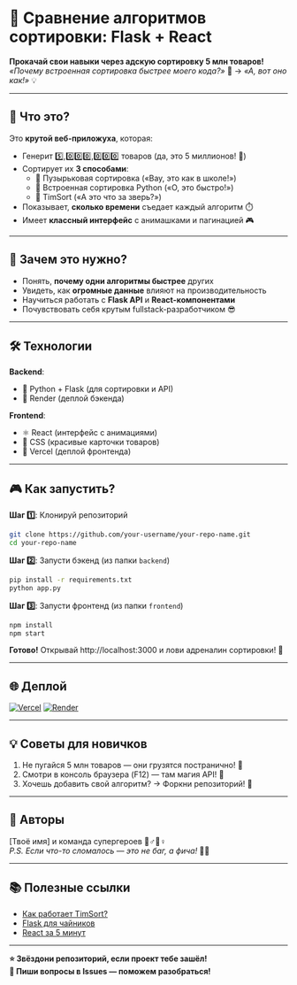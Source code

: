 # 🚀 Сравнение алгоритмов сортировки: Flask + React  
**Прокачай свои навыки через адскую сортировку 5 млн товаров!**  
*«Почему встроенная сортировка быстрее моего кода?»* 🤯 → *«А, вот оно как!»* 💡  

---

## 🎯 Что это?  
Это **крутой веб-приложуха**, которая:  
- Генерит 5️⃣,0️⃣0️⃣0️⃣,0️⃣0️⃣0️⃣ товаров (да, это 5 миллионов! 🤑)  
- Сортирует их **3 способами**:  
  - 🐢 Пузырьковая сортировка («Вау, это как в школе!»)  
  - 🚀 Встроенная сортировка Python («О, это быстро!»)  
  - 🧠 TimSort («А это что за зверь?»)  
- Показывает, **сколько времени** съедает каждый алгоритм ⏱️  
- Имеет **классный интерфейс** с анимашками и пагинацией 🎮  

---

## 👾 Зачем это нужно?  
- Понять, **почему одни алгоритмы быстрее** других  
- Увидеть, как **огромные данные** влияют на производительность  
- Научиться работать с **Flask API** и **React-компонентами**  
- Почувствовать себя крутым fullstack-разработчиком 😎  

---

## 🛠️ Технологии  
**Backend**:  
- 🐍 Python + Flask (для сортировки и API)  
- 🧪 Render (деплой бэкенда)  

**Frontend**:  
- ⚛️ React (интерфейс с анимациями)  
- 🎨 CSS (красивые карточки товаров)  
- 🚀 Vercel (деплой фронтенда)  

---

## 🎮 Как запустить?  
**Шаг 1️⃣**: Клонируй репозиторий  
```bash
git clone https://github.com/your-username/your-repo-name.git
cd your-repo-name
```

**Шаг 2️⃣**: Запусти бэкенд (из папки `backend`)  
```bash
pip install -r requirements.txt
python app.py
```

**Шаг 3️⃣**: Запусти фронтенд (из папки `frontend`)  
```bash
npm install
npm start
```

**Готово!** Открывай http://localhost:3000 и лови адреналин сортировки! 🚀  

---

## 🌐 Деплой  
[![Vercel](https://img.shields.io/badge/Frontend-Vercel-black?logo=vercel)](ваша_ссылка_vercel)
[![Render](https://img.shields.io/badge/Backend-Render-46B3E6?logo=render)](ваша_ссылка_render)

---

## 💡 Советы для новичков  
1. Не пугайся 5 млн товаров — они грузятся постранично! 📄  
2. Смотри в консоль браузера (F12) — там магия API! 🧙  
3. Хочешь добавить свой алгоритм? → Форкни репозиторий! 🍴  

---

## 👥 Авторы  
[Твоё имя] и команда супергероев 🦸♂️🦸♀️  
*P.S. Если что-то сломалось — это не баг, а фича!* 🐞✨  

---

## 📚 Полезные ссылки  
- [Как работает TimSort?](https://habr.com/ru/articles/335920/)  
- [Flask для чайников](https://flask-russian-docs.readthedocs.io/)  
- [React за 5 минут](https://ru.reactjs.org/docs/getting-started.html)  

---

**⭐ Звёздони репозиторий, если проект тебе зашёл!**  
**💬 Пиши вопросы в Issues — поможем разобраться!**  
